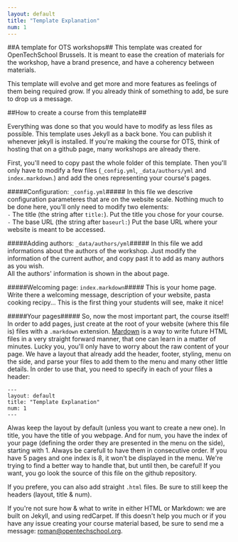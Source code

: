 ```yaml
---
layout: default
title: "Template Explanation"
num: 1
---
```


##A template for OTS workshops##
This template was created for OpenTechSchool Brussels. It is meant to ease the creation of materials for the workshop, have a brand presence, and have a coherency between materials.

This template will evolve and get more and more features as feelings of them being required grow. If you already think of something to add, be sure to drop us a message.

##How to create a course from this template##

Everything was done so that you would have to modify as less files as possible. This template uses Jekyll as a back bone. You can publish it whenever jekyll is installed. If you're making the course for OTS, think of hosting that on a github page, many workshops are already there.

First, you'll need to copy past the whole folder of this template. Then you'll only have to modify a few files (`_config.yml`, `_data/authors/yml` and `index.markdown`.) and add the ones representing your course's pages.

#####Configuration: `_config.yml`#####
In this file we descrive configuration parameteres that are on the website scale. Nothing much to be done here, you'll only need to modify two elements:  
`-` The title (the string after `title:`). Put the title you chose for your course.  
`-` The base URL (the string after `baseurl:`) Put the base URL where your website is meant to be accessed.

#####Adding authors: `_data/authors/yml`#####
In this file we add informations about the authors of the workshop. Just modify the information of the current author, and copy past it to add as many authors as you wish.  
All the authors' information is shown in the about page.

#####Welcoming page: `index.markdown`#####
This is your home page. Write there a welcoming message, description of your website, pasta cooking recipy... This is the first thing your students will see, make it nice!

#####Your pages#####
So, now the most important part, the course itself! In order to add pages, just create at the root of your website (where this file is) files with a `.markdown` extension. [Mardown](http://daringfireball.net/projects/markdown/) is a way to write future HTML files in a very straight forward manner, that one can learn in a matter of minutes.
Lucky you, you'll only have to worry about the raw content of your page. We have a layout that already add the header, footer, styling, menu on the side, and parse your files to add them to the menu and many other little details. In order to use that, you need to specify in each of your files a header:

```
---
layout: default
title: "Template Explanation"
num: 1
---
```

Alwas keep the layout by default (unless you want to create a new one). In title, you have the title of you webpage. And for num, you have the index of your page (defining the order they are presented in the menu on the side), starting with 1. Always be carefull to have them in consecutive order. If you have 5 pages and one index is 8, it won't be displayed in the menu. We're trying to find a better way to handle that, but until then, be careful! If you want, you go look the source of this file on the github repository.

If you prefere, you can also add straight `.html` files. Be sure to still keep the headers (layout, title & num).

If you're not sure how & what to write in either HTML or Markdown: we are built on Jekyll, and using redCarpet. If this doesn't help you much or if you have any issue creating your course material based, be sure to send me a message: [roman@opentechschool.org](mailto:roman@opentechschool.org).

